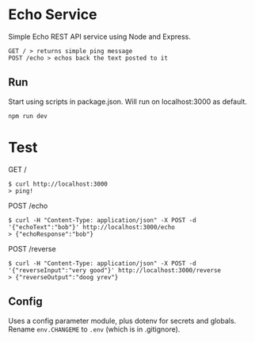 # Echo Service
Simple Echo REST API service using Node and Express.

```
GET / > returns simple ping message
POST /echo > echos back the text posted to it
```

## Run
Start using scripts in package.json. Will run on localhost:3000 as default.
```
npm run dev
```

# Test
GET /
```
$ curl http://localhost:3000
> ping!
```

POST /echo
```
$ curl -H "Content-Type: application/json" -X POST -d '{"echoText":"bob"}' http://localhost:3000/echo
> {"echoResponse":"bob"}
```

POST /reverse
```
$ curl -H "Content-Type: application/json" -X POST -d '{"reverseInput":"very good"}' http://localhost:3000/reverse
> {"reverseOutput":"doog yrev"}
```

## Config
Uses a config parameter module, plus dotenv for secrets and globals. Rename `env.CHANGEME` to `.env` (which is in .gitignore). 


